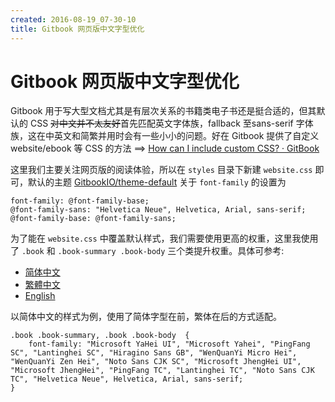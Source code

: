 ```yaml
---
created: 2016-08-19_07-30-10
title: Gitbook 网页版中文字型优化
---
```


# Gitbook 网页版中文字型优化

Gitbook 用于写大型文档尤其是有层次关系的书籍类电子书还是挺合适的，但其默认的 CSS ~~对中文并不太友好~~首先匹配英文字体族，fallback 至sans-serif 字体族，这在中英文和简繁并用时会有一些小小的问题。好在 Gitbook 提供了自定义 website/ebook 等 CSS 的方法 ==> [How can I include custom CSS? · GitBook](https://help.gitbook.com/content/how-can-i-include-css.html)

这里我们主要关注网页版的阅读体验，所以在 `styles` 目录下新建 `website.css` 即可，默认的主题 [GitbookIO/theme-default](https://github.com/GitbookIO/theme-default) 关于 `font-family` 的设置为
```
font-family: @font-family-base;
@font-family-sans: "Helvetica Neue", Helvetica, Arial, sans-serif;
@font-family-base: @font-family-sans;
```
为了能在 `website.css` 中覆盖默认样式，我们需要使用更高的权重，这里我使用了 `.book` 和 `.book-summary .book-body` 三个类提升权重。具体可参考:
- [简体中文](https://github.com/billryan/algorithm-exercise/blob/master/zh-hans/styles/website.css)
- [繁體中文](https://github.com/billryan/algorithm-exercise/blob/master/zh-tw/styles/website.css)
- [English](https://github.com/billryan/algorithm-exercise/blob/master/en/styles/website.css)

以简体中文的样式为例，使用了简体字型在前，繁体在后的方式适配。
```
.book .book-summary, .book .book-body  {
    font-family: "Microsoft YaHei UI", "Microsoft Yahei", "PingFang SC", "Lantinghei SC", "Hiragino Sans GB", "WenQuanYi Micro Hei", "WenQuanYi Zen Hei", "Noto Sans CJK SC", "Microsoft JhengHei UI", "Microsoft JhengHei", "PingFang TC", "Lantinghei TC", "Noto Sans CJK TC", "Helvetica Neue", Helvetica, Arial, sans-serif;
}
```